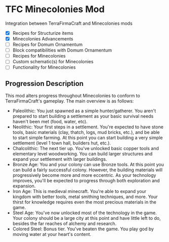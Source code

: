 # TFC Minecolonies Mod

Integration between TerraFirmaCraft and Minecolonies mods

 - [X] Recipes for Structurize items
 - [X] Minecolonies Advancements
 - [ ] Recipes for Domum Ornamentum
 - [ ] Block compatibilities with Domum Ornamentum
 - [ ] Recipes for Minecolonies
 - [ ] Custom schematic(s) for Minecolonies
 - [ ] Functionality for Minecolonies

## Progression Description

This mod alters progress throughout Minecolonies to conform to TerraFirmaCraft's gameplay. The main overview is as follows:

 - Paleolithic: You just spawned as a simple hunter/gatherer. You aren't prepared to start building a settlement as your basic survival needs haven't been met (food, water, etc).
 - Neolithic: Your first steps in a settlement. You're expected to have stone tools, basic materials (clay, thatch, logs, mud bricks, etc.), and be able to start simple farming. At this point you can start building a very simple settlement (level 1 town hall, builders hut, etc.).
 - Chalcolithic: The next tier up. You've unlocked basic copper tools and elementary level woodworking. You can build larger structures and expand your settlement with larger buildings. 
 - Bronze Age: You and your colony can use Bronze tools. At this point you can build a fairly successful colony. However, the building materials will progressively become more and more eccentric. As your technology improves, you'll be expected to progress through both exploration and expansion.
 - Iron Age: This is medieval minecraft. You're able to expand your kingdom with better tools, metal smithing techniques, and more. Your thirst for knowledge requires even the most precious materials in the game.
 - Steel Age: You've now unlocked most of the technology in the game. Your colony should be a large city at this point and have little left to do, besides the far reaches of alchemy and research.
 - Colored Steel: Bonus tier. You've beaten the game. You play god by moving water at your heart's content.
